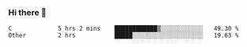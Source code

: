### Hi there 👋

<!--
**WShiBin/WShiBin** is a ✨ _special_ ✨ repository because its `README.md` (this file) appears on your GitHub profile.

Here are some ideas to get you started:

- 🔭 I’m currently working on ...
- 🌱 I’m currently learning ...
- 👯 I’m looking to collaborate on ...
- 🤔 I’m looking for help with ...
- 💬 Ask me about ...
- 📫 How to reach me: ...
- 😄 Pronouns: ...
- ⚡ Fun fact: ...
-->

<!--START_SECTION:waka-->

```text
C             5 hrs 2 mins    ████████████▒░░░░░░░░░░░░   49.30 %
Other         2 hrs           █████░░░░░░░░░░░░░░░░░░░░   19.63 %
```

<!--END_SECTION:waka-->
